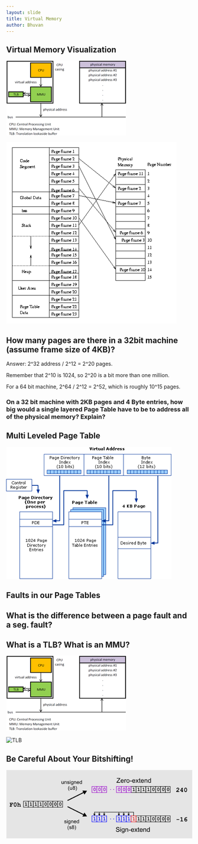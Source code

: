 ```yaml
---
layout: slide
title: Virtual Memory
author: Bhuvan
---
```


## Virtual Memory Visualization

<vertical />

![MMU](/images/assignment-docs/lab/slides/virtual/mmu_pic.png)

<vertical />

![Indirection](/images/assignment-docs/lab/slides/virtual/indirection.gif)

<horizontal />

## How many pages are there in a 32bit machine (assume frame size of 4KB)?

<vertical />

Answer: 2^32 address / 2^12 = 2^20 pages.

Remember that 2^10 is 1024, so 2^20 is a bit more than one million.

For a 64 bit machine, 2^64 / 2^12 = 2^52, which is roughly 10^15 pages.

<vertical />

### On a 32 bit machine with 2KB pages and 4 Byte entries, how big would a single layered Page Table have to be to address all of the physical memory? Explain?

<horizontal />

## Multi Leveled Page Table

<vertical />

![Page Table Division](/images/assignment-docs/lab/slides/virtual/division.gif)

<horizontal />

## Faults in our Page Tables

## What is the difference between a page fault and a seg. fault?

## What is a TLB? What is an MMU?

<vertical />

![MMU Pictures](/images/assignment-docs/lab/slides/virtual/mmu_pic.png)

<vertical />

![TLB](/images/slides/virtual/tlb.gif)

<horizontal />

## Be Careful About Your Bitshifting!

<vertical />

![Byte Extending](/images/assignment-docs/lab/slides/virtual/byte-extend.png)
